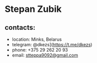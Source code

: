# Stepan Zubik

## contacts:
- location: Minks, Belarus
- telegram: @dkezs](https://t.me/dkezs)
- phone: +375 29 262 20 93
- email: stteppa9092@gmail.com